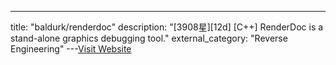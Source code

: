 ---
title: "baldurk/renderdoc"
description: "[3908星][12d] [C++]  RenderDoc is a stand-alone graphics debugging tool."
external_category: "Reverse Engineering"
---[Visit Website](https://github.com/baldurk/renderdoc)

